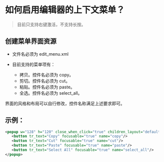 # 如何启用编辑器的上下文菜单？

> 目前只支持右键激活，不支持长按。

## 创建菜单界面资源

* 文件名必须为 edit\_menu.xml

* 目前支持的菜单项有：
    * 拷贝。控件名必须为 copy。
    * 剪切。控件名必须为 cut。
    * 粘贴。控件名必须为 paste。
    * 全选。控件名必须为 select\_all。

界面的风格和布局可以自行修改，控件名称满足上述要求即可。

## 示例：

```xml
<popup w="128" h="120" close_when_click="true" children_layout="default(c=1,r=4,m=3,s=2)">
   <button tr_text="Copy" focusable="true" name="copy"/>
   <button tr_text="Cut" focusable="true" name="cut"/>
   <button tr_text="Paste" focusable="true" name="paste"/>
   <button tr_text="Select All" focusable="true" name="select_all"/>
</popup>
```
